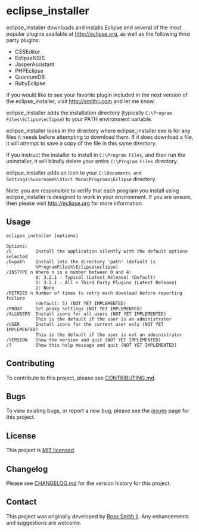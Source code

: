 # eclipse_installer

eclipse_installer downloads and installs Eclipse and several of the most
popular plugins available at http://eclipse.org, as well as the following
third party plugins:

* CSSEditor
* EclipseNSIS
* JasperAssistant
* PHPEclipse
* QuantumDB
* RubyEclipse

If you would like to see your favorite plugin included in the next version of
the eclipse_installer, visit http://smithii.com and let me know.

eclipse_installer adds the installation directory (typically
`C:\Program Files\Eclipse\eclipse`) to your PATH environment variable.

eclipse_installer looks in the directory where eclipse_installer.exe is for
any files it needs before attempting to download them. If it does download a
file, it will attempt to save a copy of the file in this same directory.

If you instruct the installer to install in `C:\Program Files`, and then run the
uninstaller, it will blindly delete your entire `C:\Program Files` directory.

eclipse_installer adds an icon to your
`C:\Documents and Settings\%username%\Start Menu\Programs\Eclipse` directory.

Note: you are responsible to verify that each program you install using
eclipse_installer is designed to work in your environment.
If you are unsure, then please visit http://eclipse.org for more information.

## Usage

````
eclipse_installer [options]

Options:
/S         Install the application silently with the default options selected
/D=path    Install into the directory 'path' (default is
           %ProgramFiles%\Eclipse\eclipse)
/INSTYPE n Where n is a number between 0 and 4:
           0: 3.2.1 - Typical (Latest Release) (Default)
           1: 3.2.1 - All + Third Party Plugins (Latest Release)
           2: None
/RETRIES n Number of times to retry each download before reporting failure
           (default: 5) (NOT YET IMPLEMENTED)
/PROXY     Set proxy settings (NOT YET IMPLEMENTED)
/ALLUSERS  Install icons for all users (NOT YET IMPLEMENTED)
           This is the default if the user is an administrator
/USER      Install icons for the current user only (NOT YET IMPLEMENTED)
           This is the default if the user is not an administrator
/VERSION   Show the version and quit (NOT YET IMPLEMENTED)
/?         Show this help message and quit (NOT YET IMPLEMENTED)

````

## Contributing

To contribute to this project, please see [CONTRIBUTING.md](CONTRIBUTING.md).

## Bugs

To view existing bugs, or report a new bug, please see the [issues](/issues) page for this project.

## License

This project is [MIT licensed](LICENSE).

## Changelog

Please see [CHANGELOG.md](CHANGELOG.md) for the version history for this project.

## Contact

This project was originally developed by [Ross Smith II](mailto:ross@smithii.com).
Any enhancements and suggestions are welcome.
